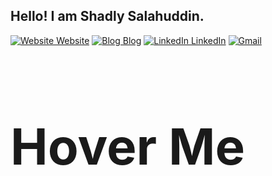## Hello! I am Shadly Salahuddin. 

[![Website Website](https://img.shields.io/badge/%20-Website-black?color=222244&labelColor=000000&logo=github&logoColor=f5f7fe)](https://shadlyd15.github.io/)
[![Blog Blog](https://img.shields.io/badge/%20-Blog-black?color=222244&labelColor=000000&logo=jekyll&logoColor=f5f7fe)](https://shadlyd15.github.io/blog/)
[![LinkedIn LinkedIn](https://img.shields.io/badge/%20-LinkedIn-black?color=222244&labelColor=000000&logo=LinkedIn&logoColor=f5f7fe)](https://www.linkedin.com/in/shadlyd15/)
[![Gmail](https://img.shields.io/badge/%20-Send%20Mail-black?color=222244&labelColor=000000&logo=gmail&logoColor=f5f7fe)](mailto:shadlyd15@gmail.com?subject=From%20GitHub&&body=Hi,%20there.%20Found%20you%20on%20GitHub!%20Let's%20talk%20about...)

<h1 style="
  position: relative;
  font-size: 5rem;
">
  Hover Me
  <span style="
    content: '';
    display: block;
    position: absolute;
    top: 0;
    right: 0;
    bottom: 0;
    left: 0;
    inset: 0 0 0 0;
    background: hsl(200 100% 80%);
    z-index: -1;
    transform: scaleX(0);
    transform-origin: bottom right;
    transition: transform .3s ease;
  "></span>
</h1>

